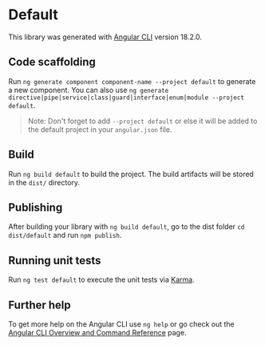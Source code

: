 # Default

This library was generated with [Angular CLI](https://github.com/angular/angular-cli) version 18.2.0.

## Code scaffolding

Run `ng generate component component-name --project default` to generate a new component. You can also use `ng generate directive|pipe|service|class|guard|interface|enum|module --project default`.
> Note: Don't forget to add `--project default` or else it will be added to the default project in your `angular.json` file. 

## Build

Run `ng build default` to build the project. The build artifacts will be stored in the `dist/` directory.

## Publishing

After building your library with `ng build default`, go to the dist folder `cd dist/default` and run `npm publish`.

## Running unit tests

Run `ng test default` to execute the unit tests via [Karma](https://karma-runner.github.io).

## Further help

To get more help on the Angular CLI use `ng help` or go check out the [Angular CLI Overview and Command Reference](https://angular.dev/tools/cli) page.
